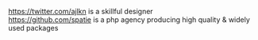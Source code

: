 https://twitter.com/ajlkn is a skillful designer  
https://github.com/spatie is a php agency producing high quality & widely used packages  